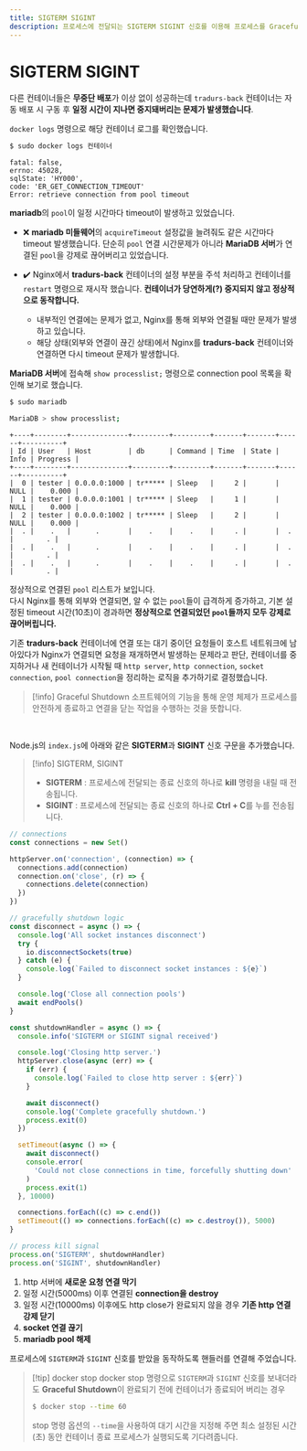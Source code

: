 ```yaml
---
title: SIGTERM SIGINT
description: 프로세스에 전달되는 SIGTERM SIGINT 신호를 이용해 프로세스를 Graceful Shutdown 하는 방법을 알아봅시다.
---
```


# SIGTERM SIGINT

다른 컨테이너들은 **무중단 배포**가 이상 없이 성공하는데 `tradurs-back` 컨테이너는 자동 배포 시 구동 후 **일정 시간이 지나면 중지돼버리는 문제가 발생했습니다**.

`docker logs` 명령으로 해당 컨테이너 로그를 확인했습니다.

```sh
$ sudo docker logs 컨테이너
```

```console
fatal: false,
errno: 45028,
sqlState: 'HY000',
code: 'ER_GET_CONNECTION_TIMEOUT'
Error: retrieve connection from pool timeout
```

**mariadb**의 `pool`이 일정 시간마다 timeout이 발생하고 있었습니다.

- ❌ **mariadb 미들웨어**의 `acquireTimeout` 설정값을 늘려줘도 같은 시간마다 timeout 발생했습니다.
  단순히 `pool` 연결 시간문제가 아니라 **MariaDB 서버**가 연결된 `pool`을 강제로 끊어버리고 있었습니다.

- :heavy_check_mark: Nginx에서 **tradurs-back** 컨테이너의 설정 부분을 주석 처리하고 컨테이너를 `restart` 명령으로 재시작 했습니다. **컨테이너가 당연하게(?) 중지되지 않고 정상적으로 동작합니다.**
  - 내부적인 연결에는 문제가 없고, Nginx를 통해 외부와 연결될 때만 문제가 발생하고 있습니다.
  - 해당 상태(외부와 연결이 끊긴 상태)에서 Nginx를 **tradurs-back** 컨테이너와 연결하면 다시 timeout 문제가 발생합니다.

**MariaDB 서버**에 접속해 `show processlist;` 명령으로 connection pool 목록을 확인해 보기로 했습니다.

```sh
$ sudo mariadb
```

```sh
MariaDB > show processlist;
```

```console
+----+--------+--------------+---------+---------+-------+-------+------+----------+
| Id | User   | Host         | db      | Command | Time  | State | Info | Progress |
+----+--------+--------------+---------+---------+-------+-------+------+----------+
|  0 | tester | 0.0.0.0:1000 | tr***** | Sleep   |     2 |       | NULL |    0.000 |
|  1 | tester | 0.0.0.0:1001 | tr***** | Sleep   |     1 |       | NULL |    0.000 |
|  2 | tester | 0.0.0.0:1002 | tr***** | Sleep   |     2 |       | NULL |    0.000 |
|  . |    .   |      .       |    .    |    .    |     . |       |  .   |        . |
|  . |    .   |      .       |    .    |    .    |     . |       |  .   |        . |
|  . |    .   |      .       |    .    |    .    |     . |       |  .   |        . |
```

정상적으로 연결된 `pool` 리스트가 보입니다.\
다시 Nginx를 통해 외부와 연결되면, 알 수 없는 `pool`들이 급격하게 증가하고, 기본 설정된 timeout 시간(10초)이 경과하면 **정상적으로 연결되었던 `pool`들까지 모두 강제로 끊어버립니다.**

기존 **tradurs-back** 컨테이너에 연결 또는 대기 중이던 요청들이 호스트 네트워크에 남아있다가 Nginx가 연결되면 요청을 재개하면서 발생하는 문제라고 판단, 컨테이너를 중지하거나 새 컨테이너가 시작될 때 `http server`, `http connection`, `socket connection`, `pool connection`을 정리하는 로직을 추가하기로 결정했습니다.

> [!info] Graceful Shutdown
> 소프트웨어의 기능을 통해 운영 체제가 프로세스를 안전하게 종료하고 연결을 닫는 작업을 수행하는 것을 뜻합니다.

<br />

Node.js의 `index.js`에 아래와 같은 **SIGTERM**과 **SIGINT** 신호 구문을 추가했습니다.

> [!info] SIGTERM, SIGINT
>
> - **SIGTERM** : 프로세스에 전달되는 종료 신호의 하나로 **kill** 명령을 내릴 때 전송됩니다.
> - **SIGINT** : 프로세스에 전달되는 종료 신호의 하나로 **Ctrl + C**를 누를 전송됩니다.

```js
// connections
const connections = new Set()

httpServer.on('connection', (connection) => {
  connections.add(connection)
  connection.on('close', (r) => {
    connections.delete(connection)
  })
})

// gracefully shutdown logic
const disconnect = async () => {
  console.log('All socket instances disconnect')
  try {
    io.disconnectSockets(true)
  } catch (e) {
    console.log(`Failed to disconnect socket instances : ${e}`)
  }

  console.log('Close all connection pools')
  await endPools()
}

const shutdownHandler = async () => {
  console.info('SIGTERM or SIGINT signal received')

  console.log('Closing http server.')
  httpServer.close(async (err) => {
    if (err) {
      console.log(`Failed to close http server : ${err}`)
    }

    await disconnect()
    console.log('Complete gracefully shutdown.')
    process.exit(0)
  })

  setTimeout(async () => {
    await disconnect()
    console.error(
      'Could not close connections in time, forcefully shutting down'
    )
    process.exit(1)
  }, 10000)

  connections.forEach((c) => c.end())
  setTimeout(() => connections.forEach((c) => c.destroy()), 5000)
}

// process kill signal
process.on('SIGTERM', shutdownHandler)
process.on('SIGINT', shutdownHandler)
```

1. http 서버에 **새로운 요청 연결 막기**
1. 일정 시간(5000ms) 이후 연결된 **connection을 destroy**
1. 일정 시간(10000ms) 이후에도 http close가 완료되지 않을 경우 **기존 http 연결 강제 닫기**
1. **socket 연결 끊기**
1. **mariadb pool 해제**

프로세스에 `SIGTERM`과 `SIGINT` 신호를 받았을 동작하도록 핸들러를 연결해 주었습니다.

> [!tip] docker stop
> docker stop 명령으로 `SIGTERM`과 `SIGINT` 신호를 보내더라도 **Graceful Shutdown**이 완료되기 전에 컨테이너가 종료되어 버리는 경우
>
> ```sh
> $ docker stop --time 60
> ```
>
> stop 명령 옵션의 `--time`을 사용하여 대기 시간을 지정해 주면 최소 설정된 시간(초) 동안 컨테이너 종료 프로세스가 실행되도록 기다려줍니다.
